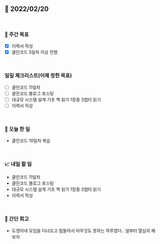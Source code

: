 ## 📅 2022/02/20

<br/>

### 🏹 주간 목표

- [x] 이력서 작성
- [x] 클린코드 5일차 이상 진행

<br/>

### 일일 체크리스트(어제 정한 목표)

- [ ] 클린코드 11일차
- [ ] 클린코드 블로그 포스팅
- [ ] 대규모 시스템 설계 기초 책 읽기 1장중 3챕터 읽기
- [ ] 이력서 작성

<br/>

### 💯 오늘 한 일

- 클린코드 10일차 복습

<br/>

### 📈 내일 할 일

- 클린코드 11일차
- 클린코드 블로그 포스팅
- 대규모 시스템 설계 기초 책 읽기 1장중 3챕터 읽기
- 이력서 작성


<br/>

### 🧐 간단 회고

- 도영이네 모임을 다녀오고 힘들어서 아무것도 못하는 하루였다.. 낼부터 열심히 해보자
